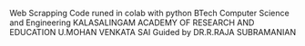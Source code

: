 Web Scrapping 
Code runed in colab with python 
BTech Computer Science and Engineering 
KALASALINGAM ACADEMY OF RESEARCH AND EDUCATION 
U.MOHAN VENKATA SAI
Guided by DR.R.RAJA SUBRAMANIAN 
